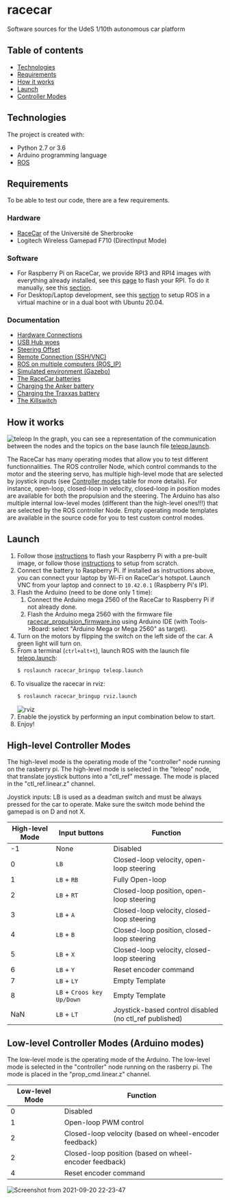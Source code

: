 # racecar
Software sources for the UdeS 1/10th autonomous car platform

## Table of contents
* [Technologies](#technologies)
* [Requirements](#requirements)
* [How it works](#how-it-works)
* [Launch](#launch)
* [Controller Modes](#controller-modes)

## Technologies
The project is created with:
* Python 2.7 or 3.6
* Arduino programming language
* [ROS](http://wiki.ros.org/ROS/Installation)

## Requirements
To be able to test our code, there are a few requirements.

### Hardware
* [RaceCar](https://cad.onshape.com/documents/9d3f435f340b50b281de3ac4/w/60d94a6915ed0711b2290521/e/45c11c7ee9e7e6dfaec5c7e5) of the Université de Sherbrooke
* Logitech Wireless Gamepad F710 (DirectInput Mode)

### Software
* For Raspberry Pi on RaceCar, we provide RPI3 and RPI4 images with everything already installed, see this [page](https://github.com/SherbyRobotics/racecar/tree/master/images#restore-raspberrypi-image) to flash your RPI. To do it manually, see this [section](https://github.com/SherbyRobotics/racecar/tree/master/images#create-raspberrypi-image).
* For Desktop/Laptop development, see this [section](https://github.com/SherbyRobotics/racecar/tree/master/images#virtual-machine) to setup ROS in a virtual machine or in a dual boot with Ubuntu 20.04.

### Documentation
* [Hardware Connections](https://github.com/SherbyRobotics/racecar/blob/master/doc/README.md#hardware-connections)
* [USB Hub woes](https://github.com/SherbyRobotics/racecar/blob/master/doc/README.md#usb-hub-woes)
* [Steering Offset](https://github.com/SherbyRobotics/racecar/blob/master/doc/README.md#steering-offset)
* [Remote Connection (SSH/VNC)](https://github.com/SherbyRobotics/racecar/blob/master/doc/README.md#remote-connection-sshvnc)
* [ROS on multiple computers (ROS_IP)](https://github.com/SherbyRobotics/racecar/blob/master/doc/README.md#ros-on-multiple-computers-ros_ip)
* [Simulated environment (Gazebo)](https://github.com/SherbyRobotics/racecar/blob/master/doc/README.md#simulated-environment-gazebo)
* [The RaceCar batteries](https://github.com/SherbyRobotics/racecar/blob/master/doc/README.md#the-racecar-batteries)
* [Charging the Anker battery](https://github.com/SherbyRobotics/racecar/blob/master/doc/README.md#charging-the-anker-battery)
* [Charging the Traxxas battery](https://github.com/SherbyRobotics/racecar/blob/master/doc/README.md#charging-the-traxxas-battery)
* [The Killswitch](https://github.com/SherbyRobotics/racecar/blob/master/doc/README.md#the-killswitch)

## How it works
![](https://github.com/SherbyRobotics/racecar/blob/master/doc/Racecar_rqt_graph_teleop.png "teleop" )
In the graph, you can see a representation of the communication between the nodes and the topics on the base launch file [teleop.launch](https://github.com/SherbyRobotics/racecar/blob/master/racecar_bringup/launch/teleop.launch). 

The RaceCar has many operating modes that allow you to test different functionnalities. The ROS controller Node, which control commands to the motor and the steering servo, has multiple high-level mode that are selected by joystick inputs (see [Controller modes](#controller-modes) table for more details). For instance, open-loop, closed-loop in velocity, closed-loop in position modes are available for both the propulsion and the steering.  The Arduino has also multiple internal low-level modes (different than the high-level ones!!!) that are selected by the ROS controller Node. Empty operating mode templates are available in the source code for you to test custom control modes.

## Launch
1. Follow those [instructions](https://github.com/SherbyRobotics/racecar/tree/master/images#restore-raspberrypi-image) to flash your Raspberry Pi with a pre-built image, or follow those [instructions](https://github.com/SherbyRobotics/racecar/tree/master/images#create-raspberrypi-image) to setup from scratch.
2. Connect the battery to Raspberry Pi. If installed as instructions above, you can connect your laptop by Wi-Fi on RaceCar's hotspot. Launch VNC from your laptop and connect to `10.42.0.1` (Raspberry Pi's IP). 
2. Flash the Arduino (need to be done only 1 time):
    1. Connect the Arduino mega 2560 of the RaceCar to Raspberry Pi if not already done.
    2. Flash the Arduino mega 2560 with the firmware file [racecar_propulsion_firmware.ino](https://github.com/SherbyRobotics/racecar/tree/master/racecar_arduino/racecar_propulsion_firmware) using Arduino IDE (with Tools->Board: select "Arduino Mega or Mega 2560" as target).
3. Turn on the motors by flipping the switch on the left side of the car. A green light will turn on.
4. From a terminal (`ctrl+alt+t`), launch ROS with the launch file [teleop.launch](https://github.com/SherbyRobotics/racecar/tree/master/racecar_bringup/launch/teleop.launch):
    ```bash
    $ roslaunch racecar_bringup teleop.launch
    ```
5. To visualize the racecar in rviz:
    ```bash
    $ roslaunch racecar_bringup rviz.launch
    ```
    ![](https://github.com/SherbyRobotics/racecar/blob/master/doc/racecar_rviz_teleop.jpg "rviz" )
6. Enable the joystick by performing an input combination below to start.
7. Enjoy!

## High-level Controller Modes

The high-level mode is the operating mode of the "controller" node running on the rasberry pi. The high-level mode is selected in the "teleop" node, that translate joystick buttons into a "ctl_ref" message. The mode is placed in the "ctl_ref.linear.z" channel.

Joystick inputs: LB is used as a deadman switch and must be always pressed for the car to operate. Make sure the switch mode behind the gamepad is on D and not X. 

High-level Mode | Input buttons | Function
-|-|-
-1|None| Disabled
0|`LB`| Closed-loop velocity, open-loop steering
1|`LB` + `RB`|Fully Open-loop
2|`LB` + `RT`|Closed-loop position, open-loop steering
3|`LB` + `A`|Closed-loop velocity, closed-loop steering
4|`LB` + `B`|Closed-loop position, closed-loop steering
5|`LB` + `X`|Closed-loop velocity, closed-loop steering
6|`LB` + `Y`|Reset encoder command
7|`LB` + `LY`|Empty Template
8|`LB` + `Croos key Up/Down`| Empty Template
NaN|`LB` + `LT`|Joystick-based control disabled (no ctl_ref published)


## Low-level Controller Modes (Arduino modes)

The low-level mode is the operating mode of the Arduino. The low-level mode is selected in the "controller" node running on the rasberry pi. The mode is placed in the "prop_cmd.linear.z" channel.

Low-level Mode | Function
-|-
0|Disabled
1|Open-loop PWM control
2|Closed-loop velocity (based on wheel-encoder feedback)
2|Closed-loop position (based on wheel-encoder feedback)
4|Reset encoder command

![Screenshot from 2021-09-20 22-23-47](https://user-images.githubusercontent.com/16725496/134103581-986b1f90-49de-4c44-837e-c3292f4de27f.png)
